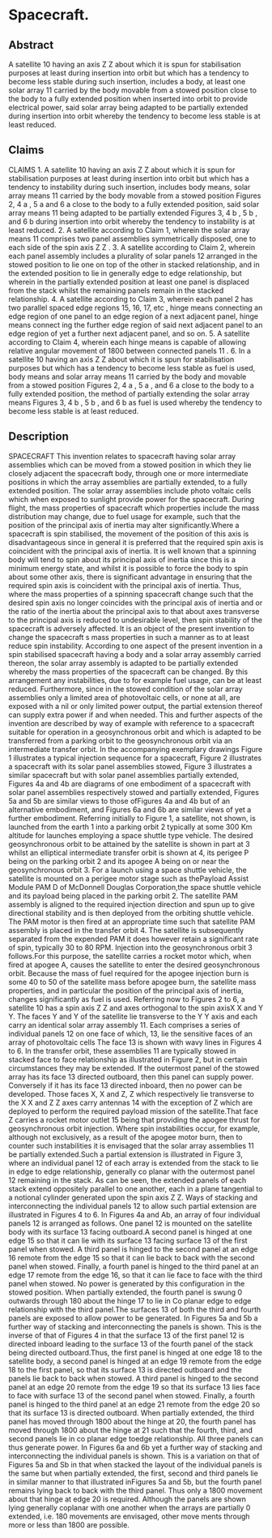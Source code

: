 # Spacecraft.

## Abstract
A satellite 10 having an axis Z Z about which it is spun for stabilisation purposes at least during insertion into orbit but which has a tendency to become less stable during such insertion, includes a body, at least one solar array 11 carried by the body movable from a stowed position close to the body to a fully extended position when inserted into orbit to provide electrical power, said solar array being adapted to be partially extended during insertion into orbit whereby the tendency to become less stable is at least reduced.

## Claims
CLAIMS 1. A satellite 10 having an axis Z Z about which it is spun for stabilisation purposes at least during insertion into orbit but which has a tendency to instability during such insertion, includes body means, solar array means 11 carried by the body movable from a stowed position Figures 2, 4 a , 5 a and 6 a close to the body to a fully extended position, said solar array means 11 being adapted to be partially extended Figures 3, 4 b , 5 b , and 6 b during insertion into orbit whereby the tendency to instability is at least reduced. 2. A satellite according to Claim 1, wherein the solar array means 11 comprises two panel assemblies symmetrically disposed, one to each side of the spin axis Z Z . 3. A satellite according to Claim 2, wherein each panel assembly includes a plurality of solar panels 12 arranged in the stowed position to lie one on top of the other in stacked relationship, and in the extended position to lie in generally edge to edge relationship, but wherein in the partially extended position at least one panel is displaced from the stack whilst the remaining panels remain in the stacked relationship. 4. A satellite according to Claim 3, wherein each panel 2 has two parallel spaced edge regions 15, 16, 17, etc , hinge means connecting an edge region of one panel to an edge region of a next adjacent panel, hinge means connect ing the further edge region of said next adjacent panel to an edge region of yet a further next adjacent panel, and so on. 5. A satellite according to Claim 4, wherein each hinge means is capable of allowing relative angular movement of 1800 between connected panels 11 . 6. In a satellite 10 having an axis Z Z about which it is spun for stabilisation purposes but which has a tendency to become less stable as fuel is used, body means and solar array means 11 carried by the body and movable from a stowed position Figures 2, 4 a , 5 a , and 6 a close to the body to a fully extended position, the method of partially extending the solar array means Figures 3, 4 b , 5 b , and 6 b as fuel is used whereby the tendency to become less stable is at least reduced.

## Description
SPACECRAFT This invention relates to spacecraft having solar array assemblies which can be moved from a stowed position in which they lie closely adjacent the spacecraft body, through one or more intermediate positions in which the array assemblies are partially extended, to a fully extended position. The solar array assemblies include photo voltaic cells which when exposed to sunlight provide power for the spacecraft. During flight, the mass properties of spacecraft which properties include the mass distribution may change, due to fuel usage for example, such that the position of the principal axis of inertia may alter significantly.Where a spacecraft is spin stabilised, the movement of the position of this axis is disadvantageous since in general it is preferred that the required spin axis is coincident with the principal axis of inertia. It is well known that a spinning body will tend to spin about its principal axis of inertia since this is a minimum energy state, and whilst it is possible to force the body to spin about some other axis, there is significant advantage in ensuring that the required spin axis is coincident with the principal axis of inertia. Thus, where the mass properties of a spinning spacecraft change such that the desired spin axis no longer coincides with the principal axis of inertia and or the ratio of the inertia about the principal axis to that about axes transverse to the principal axis is reduced to undesirable level, then spin stability of the spacecraft is adversely affected. It is an object of the present invention to change the spacecraft s mass properties in such a manner as to at least reduce spin instability. According to one aspect of the present invention in a spin stabilised spacecraft having a body and a solar array assembly carried thereon, the solar array assembly is adapted to be partially extended whereby the mass properties of the spacecraft can be changed. By this arrangement any instabilities, due to for example fuel usage, can be at least reduced. Furthermore, since in the stowed condition of the solar array assemblies only a limited area of photovoltaic cells, or none at all, are exposed with a nil or only limited power output, the partial extension thereof can supply extra power if and when needed. This and further aspects of the invention are described by way of example with reference to a spacecraft suitable for operation in a geosynchronous orbit and which is adapted to be transferred from a parking orbit to the geosynchronous orbit via an intermediate transfer orbit. In the accompanying exemplary drawings Figure 1 illustrates a typical injection sequence for a spacecraft, Figure 2 illustrates a spacecraft with its solar panel assemblies stowed, Figure 3 illustrates a similar spacecraft but with solar panel assemblies partially extended, Figures 4a and 4b are diagrams of one embodiment of a spacecraft with solar panel assemblies respectively stowed and partially extended, Figures 5a and 5b are similar views to those ofFigures 4a and 4b but of an alternative embodiment, and Figures 6a and 6b are similar views of yet a further embodiment. Referring initially to Figure 1, a satellite, not shown, is launched from the earth 1 into a parking orbit 2 typically at some 300 Km altitude for launches employing a space shuttle type vehicle. The desired geosynchronous orbit to be attained by the satellite is shown in part at 3 whilst an elliptical intermediate transfer orbit is shown at 4, its perigee P being on the parking orbit 2 and its apogee A being on or near the geosynchronous orbit 3. For a launch using a space shuttle vehicle, the satellite is mounted on a perigee motor stage such as thePayload Assist Module PAM D of McDonnell Douglas Corporation,the space shuttle vehicle and its payload being placed in the parking orbit 2. The satellite PAM assembly is aligned to the required injection direction and spun up to give directional stability and is then deployed from the orbiting shuttle vehicle. The PAM motor is then fired at an appropriate time such that satellite PAM assembly is placed in the transfer orbit 4. The satellite is subsequently separated from the expended PAM it does however retain a significant rate of spin, typically 30 to 80 RPM. Injection into the geosynchronous orbit 3 follows.For this purpose, the satellite carries a rocket motor which, when fired at apogee A, causes the satellite to enter the desired geosynchronous orbit. Because the mass of fuel required for the apogee injection burn is some 40 to 50 of the satellite mass before apogee burn, the satellite mass properties, and in particular the position of the principal axis of inertia, changes significantly as fuel is used. Referring now to Figures 2 to 6, a satellite 10 has a spin axis Z Z and axes orthogonal to the spin axisX X and Y Y. The faces Y and Y of the satellite lie transverse to the Y Y axis and each carry an identical solar array assembly 11. Each comprises a series of individual panels 12 on one face of which, 13, lie the sensitive faces of an array of photovoltaic cells The face 13 is shown with wavy lines in Figures 4 to 6. In the transfer orbit, these assemblies 11 are typically stowed in stacked face to face relationship as illustrated in Figure 2, but in certain circumstances they may be extended. If the outermost panel of the stowed array has its face 13 directed outboard, then this panel can supply power. Conversely if it has its face 13 directed inboard, then no power can be developed. Those faces X, X and Z, Z which respectively lie transverse to the X X and Z Z axes carry antennas 14 with the exception of Z which are deployed to perform the required payload mission of the satellite.That face Z carries a rocket motor outlet 15 being that providing the apogee thrust for geosynchronous orbit injection. Where spin instabilities occur, for example, although not exclusively, as a result of the apogee motor burn, then to counter such instabilities it is envisaged that the solar array assemblies 11 be partially extended.Such a partial extension is illustrated in Figure 3, where an individual panel 12 of each array is extended from the stack to lie in edge to edge relationship, generally co planar with the outermost panel 12 remaining in the stack. As can be seen, the extended panels of each stack extend oppositely parallel to one another, each in a plane tangential to a notional cylinder generated upon the spin axis Z Z. Ways of stacking and interconnecting the individual panels 12 to allow such partial extension are illustrated in Figures 4 to 6. In Figures 4a and Ab, an array of four individual panels 12 is arranged as follows. One panel 12 is mounted on the satellite body with its surface 13 facing outboard.A second panel is hinged at one edge 15 so that it can lie with its surface 13 facing surface 13 of the first panel when stowed. A third panel is hinged to the second panel at an edge 16 remote from the edge 15 so that it can lie back to back with the second panel when stowed. Finally, a fourth panel is hinged to the third panel at an edge 17 remote from the edge 16, so that it can lie face to face with the third panel when stowed. No power is generated by this configuration in the stowed position. When partially extended, the fourth panel is swung 0 outwards through 180 about the hinge 17 to lie in Co planar edge to edge relationship with the third panel.The surfaces 13 of both the third and fourth panels are exposed to allow power to be generated. In Figures 5a and 5b a further way of stacking and interconnecting the panels is shown. This is the inverse of that of Figures 4 in that the surface 13 of the first panel 12 is directed inboard leading to the surface 13 of the fourth panel of the stack being directed outboard.Thus, the first panel is hinged at one edge 18 to the satellite body, a second panel is hinged at an edge 19 remote from the edge 18 to the first panel, so that its surface 13 is directed outboard and the panels lie back to back when stowed. A third panel is hinged to the second panel at an edge 20 remote from the edge 19 so that its surface 13 lies face to face with surface 13 of the second panel when stowed. Finally, a fourth panel is hinged to the third panel at an edge 21 remote from the edge 20 so that its surface 13 is directed outboard. When partially extended, the third panel has moved through 1800 about the hinge at 20, the fourth panel has moved through 1800 about the hinge at 21 such that the fourth, third, and second panels lie in co planar edge toedge relationship. All three panels can thus generate power. In Figures 6a and 6b yet a further way of stacking and interconnecting the individual panels is shown. This is a variation on that of Figures 5a and Sb in that when stacked the layout of the individual panels is the same but when partially extended, the first, second and third panels lie in similar manner to that illustrated inFigures 5a and 5b, but the fourth panel remains lying back to back with the third panel. Thus only a 1800 movement about that hinge at edge 20 is required. Although the panels are shown lying generally coplanar with one another when the arrays are partially 0 extended, i.e. 180 movements are envisaged, other move ments through more or less than 1800 are possible.